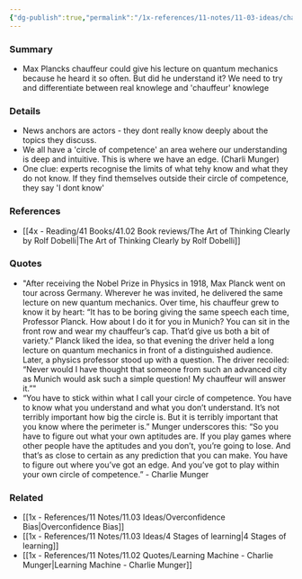 ```yaml
---
{"dg-publish":true,"permalink":"/1x-references/11-notes/11-03-ideas/chauffeur-knowlege/","title":"Chauffeur knowlege","created":"2022-12-15T08:01:19.000+03:00","updated":"2024-02-14T20:18:34.809+03:00"}
---
```



### Summary
- Max Plancks chauffeur could give his lecture on quantum mechanics because he heard it so often. But did he understand it? We need to try and differentiate between real knowlege and 'chauffeur' knowlege

### Details
- News anchors are actors - they dont really know deeply about the topics they discuss.
- We all have a 'circle of competence' an area wehere our understanding is deep and intuitive. This is where we have an edge. (Charli Munger)
- One clue: experts recognise the limits of what tehy know and what they do not know. If they find themselves outside their circle of competence, they say 'I dont know'

### References
- [[4x - Reading/41 Books/41.02 Book reviews/The Art of Thinking Clearly by Rolf Dobelli\|The Art of Thinking Clearly by Rolf Dobelli]]

### Quotes
- "After receiving the Nobel Prize in Physics in 1918, Max Planck went on tour across Germany. Wherever he was invited, he delivered the same lecture on new quantum mechanics. Over time, his chauffeur grew to know it by heart: “It has to be boring giving the same speech each time, Professor Planck. How about I do it for you in Munich? You can sit in the front row and wear my chauffeur’s cap. That’d give us both a bit of variety.” Planck liked the idea, so that evening the driver held a long lecture on quantum mechanics in front of a distinguished audience. Later, a physics professor stood up with a question. The driver recoiled: “Never would I have thought that someone from such an advanced city as Munich would ask such a simple question! My chauffeur will answer it.”"
- “You have to stick within what I call your circle of competence. You have to know what you understand and what you don’t understand. It’s not terribly important how big the circle is. But it is terribly important that you know where the perimeter is.” Munger underscores this: “So you have to figure out what your own aptitudes are. If you play games where other people have the aptitudes and you don’t, you’re going to lose. And that’s as close to certain as any prediction that you can make. You have to figure out where you’ve got an edge. And you’ve got to play within your own circle of competence.” - Charlie Munger

### Related
- [[1x - References/11 Notes/11.03 Ideas/Overconfidence Bias\|Overconfidence Bias]]
- [[1x - References/11 Notes/11.03 Ideas/4 Stages of learning\|4 Stages of learning]]
- [[1x - References/11 Notes/11.02 Quotes/Learning Machine - Charlie Munger\|Learning Machine - Charlie Munger]]